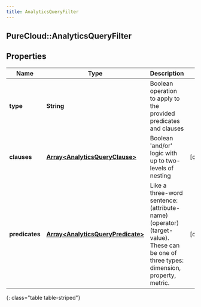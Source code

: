 ```yaml
---
title: AnalyticsQueryFilter
---
```

## PureCloud::AnalyticsQueryFilter

## Properties

|Name | Type | Description | Notes|
|------------ | ------------- | ------------- | -------------|
| **type** | **String** | Boolean operation to apply to the provided predicates and clauses | |
| **clauses** | [**Array&lt;AnalyticsQueryClause&gt;**](AnalyticsQueryClause.html) | Boolean &#39;and/or&#39; logic with up to two-levels of nesting | [optional] |
| **predicates** | [**Array&lt;AnalyticsQueryPredicate&gt;**](AnalyticsQueryPredicate.html) | Like a three-word sentence: (attribute-name) (operator) (target-value). These can be one of three types: dimension, property, metric. | [optional] |
{: class="table table-striped"}


